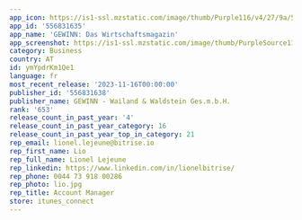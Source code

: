 ```yaml
---
app_icon: https://is1-ssl.mzstatic.com/image/thumb/Purple116/v4/27/9a/52/279a52df-76ea-b336-0856-7826549a2848/AppIcon-0-0-1x_U007emarketing-0-7-0-sRGB-85-220.png/1024x1024bb.png
app_id: '556831635'
app_name: 'GEWINN: Das Wirtschaftsmagazin'
app_screenshot: https://is1-ssl.mzstatic.com/image/thumb/PurpleSource116/v4/d2/13/8e/d2138eb5-e070-ab40-55c6-45721e7c5fbb/bc6c5ab4-d41d-4ee5-a192-84e9b13c7e2c_Simulator_Screen_Shot_-_6.5_U0022_-_2023-03-07_at_10.36.14.png/1242x2688bb.png
category: Business
country: AT
id: ymYpdrKm1Qe1
language: fr
most_recent_release: '2023-11-16T00:00:00'
publisher_id: '556831638'
publisher_name: GEWINN - Wailand & Waldstein Ges.m.b.H.
rank: '653'
release_count_in_past_year: '4'
release_count_in_past_year_category: 16
release_count_in_past_year_top_in_category: 21
rep_email: lionel.lejeune@bitrise.io
rep_first_name: Lio
rep_full_name: Lionel Lejeune
rep_linkedin: https://www.linkedin.com/in/lionelbitrise/
rep_phone: 0044 73 918 00286
rep_photo: lio.jpg
rep_title: Account Manager
store: itunes_connect
---
```

